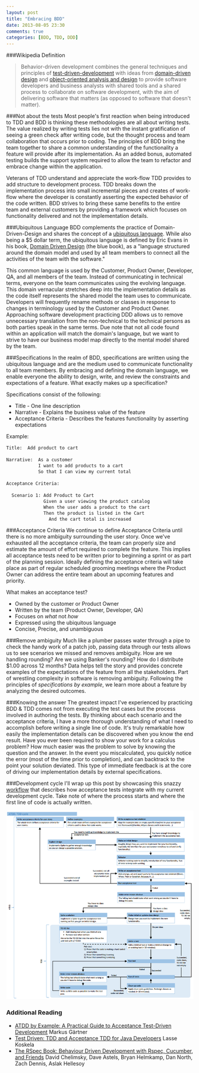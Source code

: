 ```yaml
---
layout: post
title: "Embracing BDD"
date: 2013-08-05 23:30
comments: true
categories: [BDD, TDD, DDD]
---
```


###Wikipedia Definition

> Behavior-driven development combines the general techniques and principles of [test-driven-development](http://en.wikipedia.org/wiki/Test-driven_development) with ideas from [domain-driven design](http://en.wikipedia.org/wiki/Domain-driven_design) and [object-oriented analysis and design](http://en.wikipedia.org/wiki/Object-oriented_analysis_and_design) to provide software developers and business analysts with shared tools and a shared process to collaborate on software development, with the aim of delivering software that matters (as opposed to software that doesn't matter).

###Not about the tests
Most people's first reaction when being introduced to TDD and BDD is thinking these methodologies are all about writing tests. The value realized by writing tests lies not with the instant gratification of seeing a green check after writing code, but the thought process and team collaboration that occurs prior to coding. The principles of BDD bring the team together to share a common understanding of the functionality a feature will provide after its implementation. As an added bonus, automated testing builds the support system required to allow the team to refactor and embrace change within the application. 

Veterans of TDD understand and appreciate the work-flow TDD provides to add structure to development process. TDD breaks down the implementation process into small incremental pieces and creates of work-flow where the developer is constantly asserting the expected behavior of the code written. BDD strives to bring these same benefits to the entire team and external customers by providing a framework which focuses on functionality delivered and not the implementation details.

###Ubiquitous Language
BDD complements the practice of Domain-Driven-Design and shares the concept of a [ubiquitous language](http://martinfowler.com/bliki/UbiquitousLanguage.html). While also being a $5 dollar term, the ubiquitous language is defined by Eric Evans in his book, [Domain Driven Design](http://www.amazon.com/Domain-Driven-Design-Tackling-Complexity-Software/dp/0321125215) (the blue book), as a "language structured around the domain model and used by all team members to connect all the activities of the team with the software."

This common language is used by the Customer, Product Owner, Developer, QA, and all members of the team. Instead of communicating in technical terms, everyone on the team communicates using the evolving language. This domain vernacular stretches deep into the implementation details as the code itself represents the shared model the team uses to communicate. Developers will frequently rename methods or classes in response to changes in terminology used by the Customer and Product Owner. Approaching software development practicing DDD allows us to remove unnecessary translation from the non-technical to the technical persons as both parties speak in the same terms. Due note that not all code found within an application will match the domain's language, but we want to strive to have our business model map directly to the mental model shared by the team.

###Specifications
In the realm of BDD, specifications are written using the ubiquitous language and are the medium used to communicate functionality to all team members. By embracing and defining the domain language, we enable everyone the ability to design, write, and review the constraints and expectations of a feature. What exactly makes up a specification?

Specifications consist of the following:

* Title - One line description
* Narrative - Explains the business value of the feature
* Acceptance Criteria - Describes the features functionality by asserting expectations

Example:

	Title:  Add product to cart

	Narrative:  As a customer
	            I want to add products to a cart
	            So that I can view my current total

	Acceptance Criteria:

	  Scenario 1: Add Product to Cart
	              Given a user viewing the product catalog
	              When the user adds a product to the cart
	              Then the product is listed in the Cart 
	                And the cart total is increased

###Acceptance Criteria
We continue to define Acceptance Criteria until there is no more ambiguity surrounding the user story. Once we've exhausted all the acceptance criteria, the team can properly size and estimate the amount of effort required to complete the feature. This implies all acceptance tests need to be written prior to beginning a sprint or as part of the planning session. Ideally defining the acceptance criteria will take place as part of regular scheduled grooming meetings where the Product Owner can address the entire team about an upcoming features and priority.

What makes an acceptance test?

* Owned by the customer or Product Owner
* Written by the team (Product Owner, Developer, QA)
* Focuses on *what* not *how*
* Expressed using the ubiquitous language
* Concise, Precise, and unambiguous

###Remove ambiguity
Much like a plumber passes water through a pipe to check the handy work of a patch job, passing data through our tests allows us to see scenarios we missed and removes ambiguity. How are we handling rounding? Are we using Banker's rounding? How do I distribute $1.00 across 12 months? Data helps tell the story and provides concrete examples of the expectations of the feature from all the stakeholders. Part of wrestling complexity in software is removing ambiguity. Following the principles of *specifications by example*, we learn more about a feature by analyzing the desired outcomes.

###Knowing the answer
The greatest impact I've experienced by practicing BDD & TDD comes not from executing the test cases but the process involved in authoring the tests. By thinking about each scenario and the acceptance criteria, I have a more thorough understanding of what I need to accomplish before writing a single line of code. It's truly remarkable how easily the implementation details can be discovered when you know the end result. Have you ever been required to show your work for a calculus problem? How much easier was the problem to solve by knowing the question and the answer. In the event you miscalculated, you quickly notice the error (most of the time prior to completion), and can backtrack to the point your solution deviated. This type of immediate feedback is at the core of driving our implementation details by external specifications.


###Development cycle
I'll wrap up this post by showcasing this snazzy [workflow](http://www.planetgeek.ch/2013/06/05/clean-code-cheat-sheet) that describes how acceptance tests integrate with my current development cycle. Take note of where the process starts and where the first line of code is actually written.

[![ATDD TDD Workflow](/images/atdd_tdd_lifecycle.png)](/images/atdd_tdd_lifecycle.png)

### Additional Reading

* [ATDD by Example: A Practical Guide to Acceptance Test-Driven Development](http://www.amazon.com/ATDD-Example-Test-Driven-Development-Addison-Wesley/dp/0321784154) Markus Gärtner 
* [Test Driven: TDD and Acceptance TDD for Java Developers](http://www.amazon.com/Test-Driven-Acceptance-Java-Developers/dp/1932394850) Lasse Koskela 
* [The RSpec Book: Behaviour Driven Development with Rspec, Cucumber, and Friends](http://www.amazon.com/RSpec-Book-Behaviour-Development-Cucumber/dp/1934356379/) David Chelimsky, Dave Astels, Bryan Helmkamp, Dan North, Zach Dennis, Aslak Hellesoy